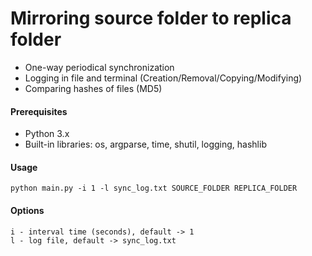 # Mirroring source folder to replica folder

- One-way periodical synchronization
- Logging in file and terminal (Creation/Removal/Copying/Modifying)
- Comparing hashes of files (MD5)
#### Prerequisites
- Python 3.x
- Built-in libraries: os, argparse, time, shutil, logging, hashlib
#### Usage
```
python main.py -i 1 -l sync_log.txt SOURCE_FOLDER REPLICA_FOLDER
```
#### Options
```
i - interval time (seconds), default -> 1
l - log file, default -> sync_log.txt
```

